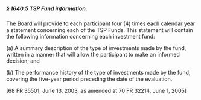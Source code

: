 ##### § 1640.5 TSP Fund information. #####

The Board will provide to each participant four (4) times each calendar year a statement concerning each of the TSP Funds. This statement will contain the following information concerning each investment fund:

(a) A summary description of the type of investments made by the fund, written in a manner that will allow the participant to make an informed decision; and

(b) The performance history of the type of investments made by the fund, covering the five-year period preceding the date of the evaluation.

[68 FR 35501, June 13, 2003, as amended at 70 FR 32214, June 1, 2005]